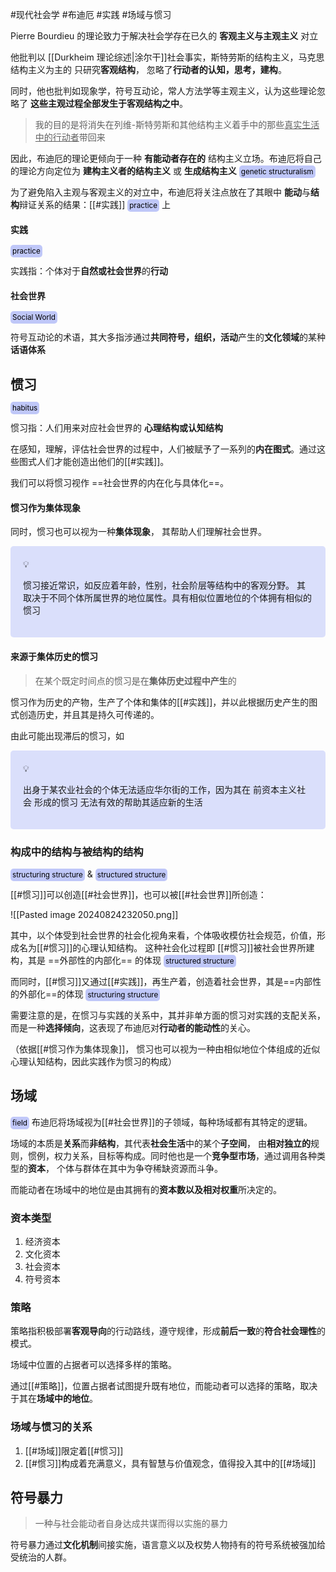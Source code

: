 #现代社会学  #布迪厄 #实践 #场域与惯习

Pierre Bourdieu 的理论致力于解决社会学存在已久的 **客观主义与主观主义** 对立

他批判以 [[Durkheim 理论综述|涂尔干]]社会事实，斯特劳斯的结构主义，马克思结构主义为主的 只研究**客观结构**， 忽略了**行动者的认知，思考，建构**。

同时，他也批判如现象学，符号互动论，常人方法学等主观主义，认为这些理论忽略了 **这些主观过程全部发生于客观结构之中**。

> 我的目的是将消失在列维-斯特劳斯和其他结构主义着手中的那些<u>真实生活中的行动者</u>带回来

因此，布迪厄的理论更倾向于一种 **有能动者存在的** 结构主义立场。布迪厄将自己的理论方向定位为 **建构主义者的结构主义** 或 **生成结构主义** <small style="background-color:rgba(166, 177, 247, 0.7);padding:3px;border-radius:5px;color:black">genetic structuralism</small>

为了避免陷入主观与客观主义的对立中，布迪厄将关注点放在了其眼中 **能动**与**结构**辩证关系的结果：[[#实践]] <small style="background-color:rgba(166, 177, 247, 0.7);padding:3px;border-radius:5px;color:black">practice</small> 上

#### 实践
<small style="background-color:rgba(166, 177, 247, 0.7);padding:3px;border-radius:5px;color:black">practice</small>

实践指：个体对于**自然或社会世界**的**行动**

#### 社会世界
<small style="background-color:rgba(166, 177, 247, 0.7);padding:3px;border-radius:5px;color:black">Social World</small>

符号互动论的术语，其大多指涉通过**共同符号，组织，活动**产生的**文化领域**的某种**话语体系**

## 惯习 
<small style="background-color:rgba(166, 177, 247, 0.7);padding:3px;border-radius:5px;color:black">habitus</small>

惯习指：人们用来对应社会世界的 **心理结构或认知结构** 

在感知，理解，评估社会世界的过程中，人们被赋予了一系列的**内在图式**。通过这些图式人们才能创造出他们的[[#实践]]。

我们可以将惯习视作 ==社会世界的内在化与具体化==。

#### 惯习作为集体现象

同时，惯习也可以视为一种**集体现象**， 其帮助人们理解社会世界。

<div style="background-color:rgba(166, 177, 247,0.4);padding:20px;border-radius:5px"><span>💡</span><br><p>惯习接近常识，如反应着年龄，性别，社会阶层等结构中的客观分野。 其取决于不同个体所属世界的地位属性。具有相似位置地位的个体拥有相似的惯习</p></div>

#### 来源于集体历史的惯习

> 在某个既定时间点的惯习是在**集体历史过程中产生**的

惯习作为历史的产物，生产了个体和集体的[[#实践]]，并以此根据历史产生的图式创造历史，并且其是持久可传递的。

由此可能出现滞后的惯习，如

<div style="background-color:rgba(166, 177, 247,0.4);padding:20px;border-radius:5px"><span>💡</span><br><p>出身于某农业社会的个体无法适应华尔街的工作，因为其在 前资本主义社会 形成的惯习 无法有效的帮助其适应新的生活</p></div>

### 构成中的结构与被结构的结构
<small style="background-color:rgba(166, 177, 247, 0.7);padding:3px;border-radius:5px;color:black">structuring structure</small> & <small style="background-color:rgba(166, 177, 247, 0.7);padding:3px;border-radius:5px;color:black">structured structure</small>

[[#惯习]]可以创造[[#社会世界]]，也可以被[[#社会世界]]所创造：

![[Pasted image 20240824232050.png]]

其中，以个体受到社会世界的社会化视角来看，个体吸收模仿社会规范，价值，形成名为[[#惯习]]的心理认知结构。 这种社会化过程即 [[#惯习]]被社会世界所建构，其是 ==外部性的内部化== 的体现 <small style="background-color:rgba(166, 177, 247, 0.7);padding:3px;border-radius:5px;color:black">structured structure</small>

而同时，[[#惯习]]又通过[[#实践]]，再生产着，创造着社会世界，其是==内部性的外部化==的体现 <small style="background-color:rgba(166, 177, 247, 0.7);padding:3px;border-radius:5px;color:black">structuring structure</small>

需要注意的是，在惯习与实践的关系中，其并非单方面的惯习对实践的支配关系，而是一种**选择倾向**，这表现了布迪厄对**行动者的能动性**的关心。

（依据[[#惯习作为集体现象]]， 惯习也可以视为一种由相似地位个体组成的近似心理认知结构，因此实践作为惯习的构成）


## 场域
<small style="background-color:rgba(166, 177, 247, 0.7);padding:3px;border-radius:5px;color:black">field</small>
布迪厄将场域视为[[#社会世界]]的子领域，每种场域都有其特定的逻辑。

场域的本质是**关系**而**非结构**，其代表**社会生活**中的某个**子空间**， 由**相对独立的**规则，惯例，权力关系，目标等构成。同时他也是一个**竞争型市场**，通过调用各种类型的**资本**， 个体与群体在其中为争夺稀缺资源而斗争。

而能动者在场域中的地位是由其拥有的**资本数以及相对权重**所决定的。

### 资本类型

1. 经济资本
2. 文化资本
3. 社会资本
4. 符号资本

### 策略

策略指积极部署**客观导向**的行动路线，遵守规律，形成**前后一致**的**符合社会理性**的模式。

场域中位置的占据者可以选择多样的策略。

通过[[#策略]]，位置占据者试图提升既有地位，而能动者可以选择的策略，取决于其在**场域中的地位**。


### 场域与惯习的关系

1. [[#场域]]限定着[[#惯习]]
2. [[#惯习]]构成着充满意义，具有智慧与价值观念，值得投入其中的[[#场域]]


## 符号暴力

> 一种与社会能动者自身达成共谋而得以实施的暴力

符号暴力通过**文化机制**间接实施，语言意义以及权势人物持有的符号系统被强加给受统治的人群。

















